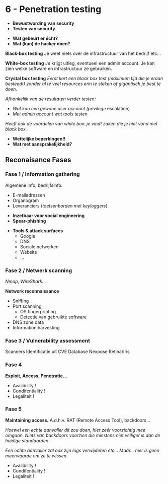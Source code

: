 # 6 - Penetration testing
- **Bewustwording van security**
- **Testen van security**
+ **Wat gebeurt er écht?**
+ **Wat (kan) de hacker doen?**

**Black-box testing**
Je weet niets over de infrastructuur van het bedrijf etc...

**White-box testing**
Je krijgt uitleg, eventueel een admin account. Je kan zien welke software en infrastructuur ze gebruiken.

**Crystal box testing**
*Eerst kort een black box test (maximum tijd die je eraan besteedt) zonder al te veel resources erin te steken of gigantisch je best te doen.*

*Afhankelijk van de resultaten verder testen:*
- *Wat kan een gewone user account (privilege* escalation)
- *Met admin account wat tools testen*

*Heeft ook de voordelen van white box: je vindt zaken die je niet vond met black box.*

- **Wettelijke beperkingen!!**
- **Wat met aansprakelijkheid?**

## Reconaisance Fases
### Fase 1 / Information gathering
Algemene info, bedrijfsinfo:
- E-mailadressen
- Organogram
- Leveranciers (*toetsenborden met keyloggers*)

+ **Inzetbaar voor social engineering**
+ **Spear-phishing**

- **Tools & attack surfaces**
  - Google
  - DNS
  - Sociale netwerken
  - Website
  - ...

### Fase 2 / Netwerk scanning
*Nmap, WireShark...*

**Network reconnaissance**
- Sniffing
- Port scanning
  - OS fingerprinting
  - Detectie van gebruikte software
- DNS zone data
- Information harvesting

### Fase 3 / Vulnerability assessment
Scanners
Identificatie uit CVE Database
Nexpose
Retina/Iris

### Fase 4
**Exploit, Access, Penetratie...**
- Availibility !
- Condifentiality !
- Legaliteit !

### Fase 5
**Maintaining access.**
A.d.h.v. RAT (Remote Access Tool), backdoors...

*Hoewel een echte aanvaller dit zou doen, hier zéér voorzichtig mee omgaan.*
*Niets van backdoors voorzien die minstens niet veiliger is dan de huidige standaarden.*

*Een echte aanvaller zal ook zijn logs verwijderen etc... Maar... hier is geen meerwaarde om ze te wissen.*

- Availibility !
- Condifentiality !
- Legaliteit !
<!--stackedit_data:
eyJoaXN0b3J5IjpbLTIwODI2MjEwMDJdfQ==
-->